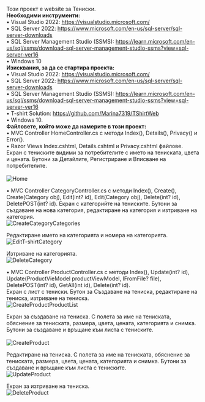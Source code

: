 Този проект е website за Тениски. <br />
<strong>Необходими инструменти:</strong> <br />
•	Visual Studio 2022: https://visualstudio.microsoft.com/ <br />
•	SQL Server 2022: https://www.microsoft.com/en-us/sql-server/sql-server-downloads <br />
•	SQL Server Management Studio (SSMS): https://learn.microsoft.com/en-us/sql/ssms/download-sql-server-management-studio-ssms?view=sql-server-ver16 <br />
•	Windows 10 <br />
<strong>Изисквания, за да се стартира проекта: </strong> <br />
•	Visual Studio 2022: https://visualstudio.microsoft.com/ <br />
•	SQL Server 2022: https://www.microsoft.com/en-us/sql-server/sql-server-downloads <br />
•	SQL Server Management Studio (SSMS): https://learn.microsoft.com/en-us/sql/ssms/download-sql-server-management-studio-ssms?view=sql-server-ver16 <br />
•	T-shirt Solution: https://github.com/Marina7319/TShirtWeb <br />
•	Windows 10. <br />
<strong>Файловете, който може да намерите в този проект: </strong><br />
•	MVC Controller HomeController.cs с методи Index(), Details(), Privacy()  и Error(). <br />
•	Razor Views Index.cshtml, Details.cshtml и Privacy.cshtml файлове. <br />
Екран с тениските видими за потребителите с името на тениската, цвета и цената. Бутони за Детайлите, Регистриране и Вписване на потребителите. <br />
<br />
![Home](https://github.com/Marina7319/TShirtWeb/assets/100438974/78007c4c-ffe7-4ce8-a69e-c938f6f85260) <br />

•	MVC Controller CategoryController.cs с методи Index(), Create(), Create(Category obj), Edit(int? id), Edit(Category obj), Delete(int? id), DeletePOST(int? id).
Екран с категорийте на тениските. Бутони за създаване на нова категория, редактиране на категория и изтриване на категория.
<br />
 ![CreateCategoryCategories](https://github.com/Marina7319/TShirtWeb/assets/100438974/2a12d7c1-7a7f-425a-bc71-610d468af8c9) <br />

Редактиране името на категорията и номера на категорията.
<br />
![EditT-shirtCategory](https://github.com/Marina7319/TShirtWeb/assets/100438974/f84f9bf6-41bf-4dfe-84a0-f97d3c4f0704)  <br />


Изтриване на категорията.
<br />
![DeleteCategory](https://github.com/Marina7319/TShirtWeb/assets/100438974/0b3a685b-94d3-4bf5-8ead-0b5ff05ce5df) <br />


•	MVC Controller ProductController.cs  с методи Index(), Update(int? id), Update(ProductVieModel productViewModel, IFromFile? file), DeletePOST(int? id), GetAll(int id), Delete(int? id). <br />
Екран с лист с тениски. Бутон за Създаване на тениска, редактиране на тениска, изтриване на тениска.
<br />
![CreateProductProductList](https://github.com/Marina7319/TShirtWeb/assets/100438974/c90195c6-d7f4-4763-9c95-9c6ce1d8de36) <br />

Екран за създаване на тениска.  С полета за име на тениската, обяснение за тениската, размера, цвета, цената, категорията и снимка. Бутони за създаване и връщане към листа с тениските. <br />
<br />
 ![CreateProduct](https://github.com/Marina7319/TShirtWeb/assets/100438974/986b9c6d-53e9-4db4-98fd-63490052dc47) <br />

Редактиране на тениска. С полета за име на тениската, обяснение за тениската, размера, цвета, цената, категорията и снимка. Бутони за създаване и връщане към листа с тениските.
<br />
![UpdateProduct](https://github.com/Marina7319/TShirtWeb/assets/100438974/ce4b9709-eaba-4764-9add-c804c1776020) <br />

Екран за изтриване на тениска.
<br />
![DeleteProduct](https://github.com/Marina7319/TShirtWeb/assets/100438974/b276acae-e44d-49a1-8d38-465f4c3f7984) <br />



